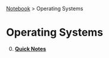 <a href="../">Notebook</a> > Operating Systems

# Operating Systems



0. **<a href="./quick-notes">Quick Notes</a>**
